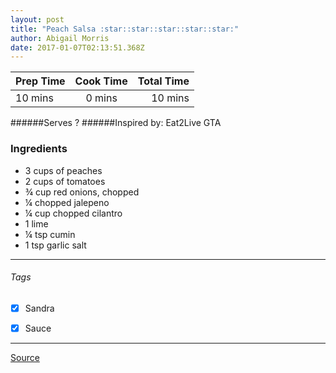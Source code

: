 ```yaml
---
layout: post
title: "Peach Salsa :star::star::star::star::star:"
author: Abigail Morris
date: 2017-01-07T02:13:51.368Z
---
```


| Prep Time  | Cook Time    | Total Time  |
| ---------- |:------------:| -----------:|
| 10 mins    | 0 mins      | 10 mins     |


######Serves ?
######Inspired by: Eat2Live GTA

### Ingredients

* 3 cups of peaches
* 2 cups of tomatoes
* ¾ cup red onions, chopped
* ¼ chopped jalepeno
* ¼ cup chopped cilantro
* 1 lime
* ¼ tsp cumin
* 1 tsp garlic salt


---

###### Tags
- [x] Sandra
- [x] Sauce


---

[Source](www.eat2livegta.com)

